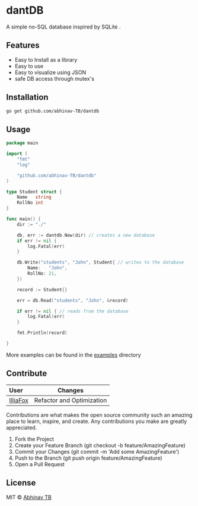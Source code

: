 # dantDB

A simple no-SQL database inspired by SQLite .

## Features

- Easy to Install as a library
- Easy to use
- Easy to visualize using JSON
- safe DB access through mutex's

## Installation

 ```sh
 go get github.com/abhinav-TB/dantdb
 ```

## Usage

```go
package main

import (
	"fmt"
	"log"

	"github.com/abhinav-TB/dantdb"
)

type Student struct {
	Name   string
	RollNo int
}

func main() {
	dir := "./"

	db, err := dantdb.New(dir) // creates a new database
	if err != nil {
		log.Fatal(err)
	}

	db.Write("students", "John", Student{ // writes to the database
		Name:   "John",
		RollNo: 21,
	})

	record := Student{}

	err = db.Read("students", "John", &record)

	if err != nil { // reads from the database
		log.Fatal(err)
	}

	fmt.Println(record)

}
```

More examples can be found in the [examples](https://github.com/abhinav-TB/datantdb/tree/master/examples) directory

## Contribute

| User                                    | Changes                   |
|:----------------------------------------|---------------------------|
| [IlliaFox](https://github.com/illiafox) | Refactor and Optimization |


Contributions are what makes the open source community such an amazing place to learn, inspire, and create. Any
contributions you make are greatly appreciated.


1. Fork the Project
2. Create your Feature Branch (git checkout -b feature/AmazingFeature)
3. Commit your Changes (git commit -m 'Add some AmazingFeature')
4. Push to the Branch (git push origin feature/AmazingFeature)
5. Open a Pull Request

## License

MIT © [Abhinav TB ](https://github.com/abhinav-TB)
